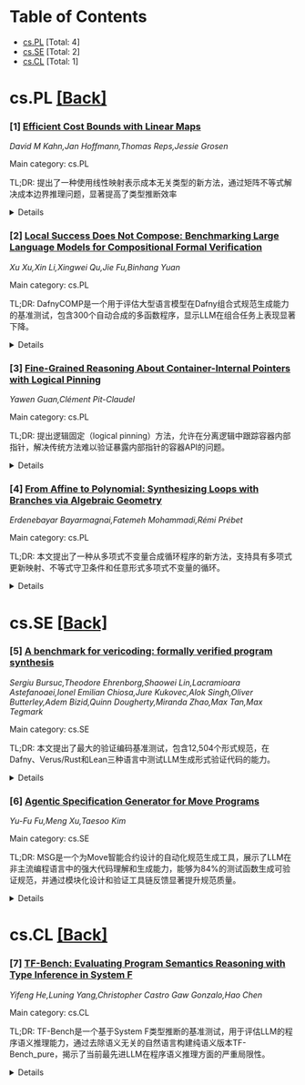 <div id=toc></div>

# Table of Contents

- [cs.PL](#cs.PL) [Total: 4]
- [cs.SE](#cs.SE) [Total: 2]
- [cs.CL](#cs.CL) [Total: 1]


<div id='cs.PL'></div>

# cs.PL [[Back]](#toc)

### [1] [Efficient Cost Bounds with Linear Maps](https://arxiv.org/abs/2509.22982)
*David M Kahn,Jan Hoffmann,Thomas Reps,Jessie Grosen*

Main category: cs.PL

TL;DR: 提出了一种使用线性映射表示成本无关类型的新方法，通过矩阵不等式解决成本边界推理问题，显著提高了类型推断效率


<details>
  <summary>Details</summary>
Motivation: 传统AARA方法中成本无关类型推断效率低下，且现有启发式方法仅适用于多项式成本边界，无法处理指数边界等问题

Method: 使用线性映射表示成本无关类型，通过矩阵不等式进行代数推理，利用现成的线性规划工具求解

Result: 原型实现表明，线性映射推断比现有最优算法效率呈指数级提升

Conclusion: 线性映射方法为成本边界分析提供了高效且通用的解决方案，特别适用于非多项式成本边界

Abstract: The Automatic Amortized Resource Analysis (AARA) derives program-execution
cost bounds using types. To do so, AARA often makes use of cost-free types,
which are critical for the composition of types and cost bounds. However,
inferring cost-free types using the current state-of-the-art algorithm is
expensive due to recursive dependence on additional cost-free types.
Furthermore, that algorithm uses a heuristic only applicable to polynomial cost
bounds, and not, e.g., exponential bounds. This paper presents a new approach
to these problems by representing the cost-free types of a function in a new
way: with a linear map, which can stand for infinitely many cost-free types.
Such maps enable an algebraic flavor of reasoning about cost bounds (including
non-polynomial bounds) via matrix inequalities. These inequalities can be
solved with off-the-shelf linear-programming tools for many programs, so that
types can always be efficiently checked and often be efficiently inferred. An
experimental evaluation with a prototype implementation shows that-when it is
applicable-the inference of linear maps is exponentially more efficient than
the state-of-the-art algorithm.

</details>


### [2] [Local Success Does Not Compose: Benchmarking Large Language Models for Compositional Formal Verification](https://arxiv.org/abs/2509.23061)
*Xu Xu,Xin Li,Xingwei Qu,Jie Fu,Binhang Yuan*

Main category: cs.PL

TL;DR: DafnyCOMP是一个用于评估大型语言模型在Dafny组合式规范生成能力的基准测试，包含300个自动合成的多函数程序，显示LLM在组合任务上表现显著下降。


<details>
  <summary>Details</summary>
Motivation: 现有基准测试主要关注单函数任务，缺乏对多函数交互和数据依赖的组合式规范生成的评估，需要跨组件边界的推理能力。

Method: 构建包含300个自动合成的多函数程序的基准测试DafnyCOMP，评估多个最先进的LLM家族在组合式规范生成任务上的表现。

Result: LLM在单函数验证上表现良好，但在组合任务上性能急剧下降，分析显示存在跨函数推理的系统性失败，包括脆弱规范、实现与证明不对齐和不稳定推理。

Conclusion: DafnyCOMP提供了一个诊断工具，用于衡量LLM在可靠、可验证和组合式代码生成方面的进展。

Abstract: We introduce DafnyCOMP, a benchmark for evaluating large language models
(LLMs) on compositional specification generation in Dafny. Unlike prior
benchmarks that focus on single-function tasks, DafnyCOMP targets programs
composed of multiple interacting functions with data dependencies, requiring
reasoning across component boundaries. The benchmark consists of 300
automatically synthesized multi-function programs. We evaluate several
state-of-the-art LLM families and find that, while they perform well on
single-function verification, their performance drops sharply on compositional
tasks. Analysis reveals systematic failures in cross-functional reasoning,
including fragile specifications, misalignment between implementations and
proofs, and unstable reasoning. DafnyCOMP thus provides a diagnostic tool for
measuring progress toward reliable, verifiable, and compositional code
generation with LLMs.

</details>


### [3] [Fine-Grained Reasoning About Container-Internal Pointers with Logical Pinning](https://arxiv.org/abs/2509.23229)
*Yawen Guan,Clément Pit-Claudel*

Main category: cs.PL

TL;DR: 提出逻辑固定（logical pinning）方法，允许在分离逻辑中跟踪容器内部指针，解决传统方法难以验证暴露内部指针的容器API的问题。


<details>
  <summary>Details</summary>
Motivation: 传统分离逻辑隐藏容器内部指针以实现模块化，但这使得难以指定和验证那些临时暴露内部指针的容器API。

Method: 基于轻量级借用模型，推广魔术棒操作符，允许在逻辑层面选择性跟踪容器内部指针，仅改变表示谓词和规范的编写方式。

Result: 验证了具有代表性的指针操作程序，推导出更精确的容器规范，能够涵盖已知证明模式、简化复杂证明，并支持传统规范无法处理的程序模式。

Conclusion: 逻辑固定方法实用且兼容大多数分离逻辑变体，在Rocq证明助手中通过CFML库进行了机械化验证。

Abstract: Most separation logics hide container-internal pointers for modularity. This
makes it difficult to specify container APIs that temporarily expose those
pointers to the outside, and to verify programs that use these APIs. We present
logical pinning, a lightweight borrowing model for sequential programs that
allows users to selectively track container-internal pointers at the logical
level. Our model generalizes the magic-wand operator, making it easy to write
and prove precise specifications, including pointer-stability properties.
Because it only changes how representation predicates and specifications are
written, our approach is compatible with most separation logic variants. We
demonstrate the practicality of logical pinning by verifying small but
representative pointer-manipulating programs, and deriving more precise
versions of common container specifications. In doing so, we show that our
approach subsumes some well-known proof patterns, simplifies some complex
proofs, and enables reasoning about program patterns not supported by
traditional specifications. All of our results are mechanized in the Rocq proof
assistant, using the CFML library.

</details>


### [4] [From Affine to Polynomial: Synthesizing Loops with Branches via Algebraic Geometry](https://arxiv.org/abs/2509.25114)
*Erdenebayar Bayarmagnai,Fatemeh Mohammadi,Rémi Prébet*

Main category: cs.PL

TL;DR: 本文提出了一种从多项式不变量合成循环程序的新方法，支持具有多项式更新映射、不等式守卫条件和任意形式多项式不变量的循环。


<details>
  <summary>Details</summary>
Motivation: 现有方法只能从多项式不变量合成无守卫条件的仿射循环，而实际程序通常包含更复杂的循环结构，因此需要更通用的合成方法。

Method: 使用代数几何工具设计算法，生成多项式方程组，其解对应满足给定不变量的所有非确定性分支循环。对于特定不变量类，提出了更高效的算法。

Result: 实现了将循环合成问题转化为有理数域上多元多项式系统求解问题，并通过SMT求解器处理最终求解步骤。

Conclusion: 该方法扩展了循环合成的适用范围，能够处理更复杂的循环结构，为程序验证提供了更强大的工具。

Abstract: Ensuring software correctness remains a fundamental challenge in formal
program verification. One promising approach relies on finding polynomial
invariants for loops. Polynomial invariants are properties of a program loop
that hold before and after each iteration. Generating such invariants is a
crucial task in loop analysis, but it is undecidable in the general case.
Recently, an alternative approach to this problem has emerged, focusing on
synthesizing loops from invariants. However, existing methods only synthesize
affine loops without guard conditions from polynomial invariants. In this
paper, we address a more general problem, allowing loops to have polynomial
update maps with a given structure, inequations in the guard condition, and
polynomial invariants of arbitrary form.
  We use algebraic geometry tools to design and implement an algorithm that
computes a finite set of polynomial equations whose solutions correspond to all
nondeterministic branching loops satisfying the given invariants. Furthermore,
we introduce a new class of invariants for which we present a significantly
more efficient algorithm. In other words, we reduce the problem of synthesizing
loops to find solutions of multivariate polynomial systems with rational
entries. This final step is handled in our software using an SMT solver.

</details>


<div id='cs.SE'></div>

# cs.SE [[Back]](#toc)

### [5] [A benchmark for vericoding: formally verified program synthesis](https://arxiv.org/abs/2509.22908)
*Sergiu Bursuc,Theodore Ehrenborg,Shaowei Lin,Lacramioara Astefanoaei,Ionel Emilian Chiosa,Jure Kukovec,Alok Singh,Oliver Butterley,Adem Bizid,Quinn Dougherty,Miranda Zhao,Max Tan,Max Tegmark*

Main category: cs.SE

TL;DR: 本文提出了最大的验证编码基准测试，包含12,504个形式规范，在Dafny、Verus/Rust和Lean三种语言中测试LLM生成形式验证代码的能力。


<details>
  <summary>Details</summary>
Motivation: 为了解决传统自然语言编程可能产生错误代码的问题，建立形式化验证代码生成的基准测试。

Method: 使用12,504个形式规范（其中6,174个是新问题），在Dafny、Verus/Rust和Lean三种语言中测试现成LLM的验证编码能力。

Result: 验证编码成功率：Lean 27%、Verus/Rust 44%、Dafny 82%。添加自然语言描述不会显著提升性能。Dafny验证在一年内从68%提升到96%。

Conclusion: 验证编码是可行的，不同语言表现差异显著，Dafny表现最佳，LLM在形式验证方面进步迅速。

Abstract: We present and test the largest benchmark for vericoding, LLM-generation of
formally verified code from formal specifications - in contrast to vibe coding,
which generates potentially buggy code from a natural language description. Our
benchmark contains 12,504 formal specifications, with 3,029 in Dafny, 2,334 in
Verus/Rust and 7,141 in Lean. Of these, 6,174 are new unseen problems. We find
vericoding success rates of 27% in Lean, 44% in Verus/Rust and 82% in Dafny
using off-the-shelf LLMs. Adding natural-language descriptions does not
significantly improve performance. We also find that LLM progress has improved
progress on pure Dafny verification from 68% to 96% over the past year. The
benchmark and vericoding results are shared at
https://github.com/Beneficial-AI-Foundation/vericoding-benchmark

</details>


### [6] [Agentic Specification Generator for Move Programs](https://arxiv.org/abs/2509.24515)
*Yu-Fu Fu,Meng Xu,Taesoo Kim*

Main category: cs.SE

TL;DR: MSG是一个为Move智能合约设计的自动化规范生成工具，展示了LLM在非主流编程语言中的强大代码理解和生成能力，能够为84%的测试函数生成可验证规范，并通过模块化设计和验证工具链反馈显著提升规范质量。


<details>
  <summary>Details</summary>
Motivation: 现有基于LLM的规范生成工具主要关注主流编程语言（如C、Java、Solidity），而忽略了新兴且面向验证的语言如Move。MSG旨在探索将LLM应用于新生态系统时的独特见解。

Method: 采用基于代理的模块化设计，明确利用规范语言特性，并整合验证工具链的反馈机制。

Result: MSG成功为84%的测试Move函数生成可验证规范，甚至发现了专家忽略的条款。模块化设计比传统设计多生成57%的可验证条款，整合验证工具链反馈后使可验证规范数量增加30%。

Conclusion: LLM在非主流语言中仍表现出强大的代码理解和生成能力，通过模块化设计和验证工具链反馈可以显著提升规范生成质量，为新兴编程语言的规范生成提供了有效解决方案。

Abstract: While LLM-based specification generation is gaining traction, existing tools
primarily focus on mainstream programming languages like C, Java, and even
Solidity, leaving emerging and yet verification-oriented languages like Move
underexplored. In this paper, we introduce MSG, an automated specification
generation tool designed for Move smart contracts. MSG aims to highlight key
insights that uniquely present when applying LLM-based specification generation
to a new ecosystem. Specifically, MSG demonstrates that LLMs exhibit robust
code comprehension and generation capabilities even for non-mainstream
languages. MSG successfully generates verifiable specifications for 84% of
tested Move functions and even identifies clauses previously overlooked by
experts. Additionally, MSG shows that explicitly leveraging specification
language features through an agentic, modular design improves specification
quality substantially (generating 57% more verifiable clauses than conventional
designs). Incorporating feedback from the verification toolchain further
enhances the effectiveness of MSG, leading to a 30% increase in generated
verifiable specifications.

</details>


<div id='cs.CL'></div>

# cs.CL [[Back]](#toc)

### [7] [TF-Bench: Evaluating Program Semantics Reasoning with Type Inference in System F](https://arxiv.org/abs/2509.23686)
*Yifeng He,Luning Yang,Christopher Castro Gaw Gonzalo,Hao Chen*

Main category: cs.CL

TL;DR: TF-Bench是一个基于System F类型推断的基准测试，用于评估LLM的程序语义推理能力，通过去除语义无关的自然语言构建纯语义版本TF-Bench_pure，揭示了当前最先进LLM在程序语义推理方面的严重局限性。


<details>
  <summary>Details</summary>
Motivation: 当前代码推理基准缺乏正式的程序中心演绎框架，无法评估模型是否真正理解程序语义还是仅利用自然语言和代码标记之间的表面关联。

Method: 基于System F类型推断构建TF-Bench基准，通过验证转换去除语义无关的自然语言创建TF-Bench_pure纯语义版本，并提出两个新指标评估鲁棒性和测试时推理效果。

Result: 最先进的LLM（Claude-3.7-sonnet）在TF-Bench_pure上仅达到55.85%的准确率，显示出严重的能力限制。

Conclusion: 当前LLM在程序语义推理方面存在重大缺陷，需要未来研究重点关注和改进。

Abstract: Large Language Models (LLMs) are increasingly integrated into the software
engineering ecosystem. Their test-time compute (TTC) reasoning capabilities
show significant potential for understanding program logic and semantics beyond
mere token recognition. However, current benchmarks for code reasoning lack a
formal, program-centric deductive framework to ensure sound evaluation, and are
incapable of assessing whether models genuinely reason about program semantics
or merely exploit superficial associations between natural language and code
tokens. To bridge this gap, we introduce TF-Bench, a benchmark designed to
evaluate LLM reasoning based on type inference in System F, a task we refer to
as program semantics reasoning. By employing verified transformations to remove
semantically irrelevant natural language, we construct TF-Bench_pure, a purely
semantics-driven variant of TF-Bench. Our analysis reveals substantial
limitations in state-of-the-art LLMs, with the best-performing LLM
(Claude-3.7-sonnet) achieving only 55.85% accuracy on TF-Bench_pure.
Additionally, we propose two novel metrics to assess robustness and the
effectiveness of test-time reasoning, underscoring critical limitations in
current LLM capabilities and highlighting essential directions for future
research.

</details>
